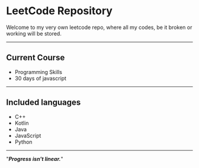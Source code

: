 # LeetCode Repository

Welcome to my very own leetcode repo, where all my codes, be it broken or working will be stored.

---

## Current Course

- Programming Skills
- 30 days of javascript

---

## Included languages

- C++
- Kotlin
- Java
- JavaScript
- Python

---

"***Progress isn't linear.***"

